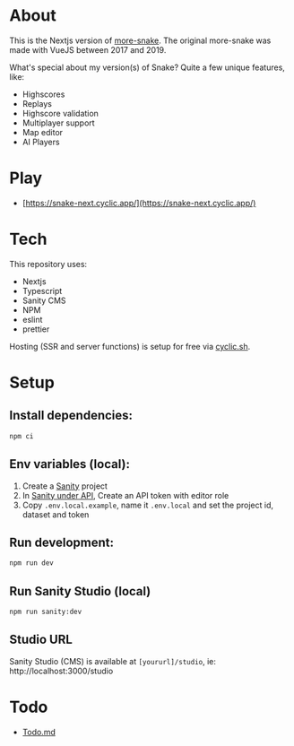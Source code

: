# About

This is the Nextjs version of [more-snake](https://github.com/wimbarelds/more-snake). The original more-snake was made
with VueJS between 2017 and 2019.

What's special about my version(s) of Snake? Quite a few unique features, like:

- Highscores
- Replays
- Highscore validation
- Multiplayer support
- Map editor
- AI Players

# Play

- [https://snake-next.cyclic.app/](https://snake-next.cyclic.app/)

# Tech

This repository uses:

- Nextjs
- Typescript
- Sanity CMS
- NPM
- eslint
- prettier

Hosting (SSR and server functions) is setup for free via [cyclic.sh](https://cyclic.sh/).

# Setup

## Install dependencies:

```bash
npm ci
```

## Env variables (local):

1. Create a [Sanity](https://www.sanity.io/) project
2. In [Sanity under API](https://www.sanity.io/manage/), Create an API token with editor role
3. Copy `.env.local.example`, name it `.env.local` and set the project id, dataset and token

## Run development:

```bash
npm run dev
```

## Run Sanity Studio (local)

```bash
npm run sanity:dev
```

## Studio URL

Sanity Studio (CMS) is available at `[yoururl]/studio`, ie: http://localhost:3000/studio

# Todo

- [Todo.md](Todo.md)
